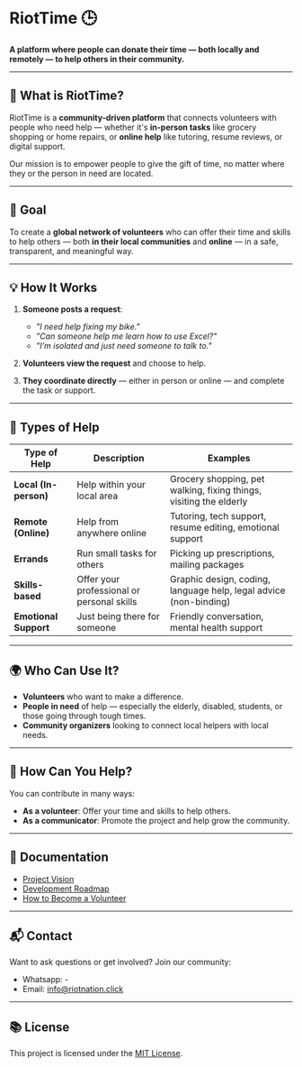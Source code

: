 # RiotTime 🕒

**A platform where people can donate their time — both locally and remotely — to help others in their community.**

---

## 🧭 What is RiotTime?

RiotTime is a **community-driven platform** that connects volunteers with people who need help — whether it's **in-person tasks** like grocery shopping or home repairs, or **online help** like tutoring, resume reviews, or digital support.

Our mission is to empower people to give the gift of time, no matter where they or the person in need are located.

---

## 🎯 Goal

To create a **global network of volunteers** who can offer their time and skills to help others — both **in their local communities** and **online** — in a safe, transparent, and meaningful way.

---

## 💡 How It Works

1. **Someone posts a request**:  
   - *"I need help fixing my bike."*  
   - *"Can someone help me learn how to use Excel?"*  
   - *"I’m isolated and just need someone to talk to."*

2. **Volunteers view the request** and choose to help.

3. **They coordinate directly** — either in person or online — and complete the task or support.

---

## 🤝 Types of Help

| Type of Help | Description | Examples |
|--------------|-------------|----------|
| **Local (In-person)** | Help within your local area | Grocery shopping, pet walking, fixing things, visiting the elderly |
| **Remote (Online)** | Help from anywhere online | Tutoring, tech support, resume editing, emotional support |
| **Errands** | Run small tasks for others | Picking up prescriptions, mailing packages |
| **Skills-based** | Offer your professional or personal skills | Graphic design, coding, language help, legal advice (non-binding) |
| **Emotional Support** | Just being there for someone | Friendly conversation, mental health support |

---

## 🌍 Who Can Use It?

- **Volunteers** who want to make a difference.
- **People in need** of help — especially the elderly, disabled, students, or those going through tough times.
- **Community organizers** looking to connect local helpers with local needs.

---

## 🤝 How Can You Help?

You can contribute in many ways:

- **As a volunteer**: Offer your time and skills to help others.
- **As a communicator**: Promote the project and help grow the community.

---

## 📁 Documentation

- [Project Vision](docs/vision.md)
- [Development Roadmap](docs/roadmap.md)
- [How to Become a Volunteer](community/volunteers.md)

---

## 📬 Contact

Want to ask questions or get involved? Join our community:
- Whatsapp: -
- Email: info@riotnation.click

---

## 📚 License

This project is licensed under the [MIT License](LICENSE).
